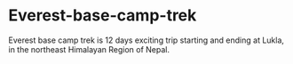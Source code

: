 # Everest-base-camp-trek
Everest base camp trek is 12 days exciting trip starting and ending at Lukla, in the northeast Himalayan Region of Nepal. 
